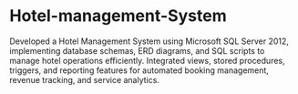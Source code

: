 # Hotel-management-System
Developed a Hotel Management System using Microsoft SQL Server 2012, implementing database schemas, ERD diagrams, and SQL scripts to manage hotel operations efficiently. Integrated views, stored procedures, triggers, and reporting features for automated booking management, revenue tracking, and service analytics.
